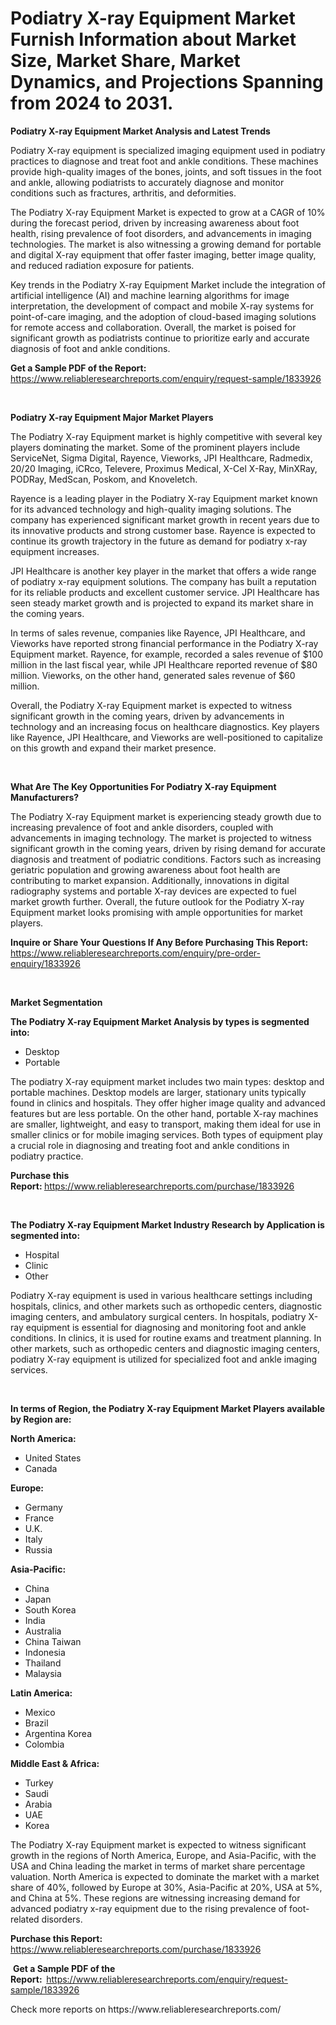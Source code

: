 <p><h1>Podiatry X-ray Equipment Market Furnish Information about Market Size, Market Share, Market Dynamics, and Projections Spanning from 2024 to 2031.</h1></p><p><strong>Podiatry X-ray Equipment Market Analysis and Latest Trends</strong></p>
<p><p>Podiatry X-ray equipment is specialized imaging equipment used in podiatry practices to diagnose and treat foot and ankle conditions. These machines provide high-quality images of the bones, joints, and soft tissues in the foot and ankle, allowing podiatrists to accurately diagnose and monitor conditions such as fractures, arthritis, and deformities.</p><p>The Podiatry X-ray Equipment Market is expected to grow at a CAGR of 10% during the forecast period, driven by increasing awareness about foot health, rising prevalence of foot disorders, and advancements in imaging technologies. The market is also witnessing a growing demand for portable and digital X-ray equipment that offer faster imaging, better image quality, and reduced radiation exposure for patients.</p><p>Key trends in the Podiatry X-ray Equipment Market include the integration of artificial intelligence (AI) and machine learning algorithms for image interpretation, the development of compact and mobile X-ray systems for point-of-care imaging, and the adoption of cloud-based imaging solutions for remote access and collaboration. Overall, the market is poised for significant growth as podiatrists continue to prioritize early and accurate diagnosis of foot and ankle conditions.</p></p>
<p><strong>Get a Sample PDF of the Report:&nbsp;</strong> <a href="https://www.reliableresearchreports.com/enquiry/request-sample/1833926">https://www.reliableresearchreports.com/enquiry/request-sample/1833926</a></p>
<p>&nbsp;</p>
<p><strong>Podiatry X-ray Equipment Major Market Players</strong></p>
<p><p>The Podiatry X-ray Equipment market is highly competitive with several key players dominating the market. Some of the prominent players include ServiceNet, Sigma Digital, Rayence, Vieworks, JPI Healthcare, Radmedix, 20/20 Imaging, iCRco, Televere, Proximus Medical, X-Cel X-Ray, MinXRay, PODRay, MedScan, Poskom, and Knoveletch.</p><p>Rayence is a leading player in the Podiatry X-ray Equipment market known for its advanced technology and high-quality imaging solutions. The company has experienced significant market growth in recent years due to its innovative products and strong customer base. Rayence is expected to continue its growth trajectory in the future as demand for podiatry x-ray equipment increases.</p><p>JPI Healthcare is another key player in the market that offers a wide range of podiatry x-ray equipment solutions. The company has built a reputation for its reliable products and excellent customer service. JPI Healthcare has seen steady market growth and is projected to expand its market share in the coming years.</p><p>In terms of sales revenue, companies like Rayence, JPI Healthcare, and Vieworks have reported strong financial performance in the Podiatry X-ray Equipment market. Rayence, for example, recorded a sales revenue of $100 million in the last fiscal year, while JPI Healthcare reported revenue of $80 million. Vieworks, on the other hand, generated sales revenue of $60 million.</p><p>Overall, the Podiatry X-ray Equipment market is expected to witness significant growth in the coming years, driven by advancements in technology and an increasing focus on healthcare diagnostics. Key players like Rayence, JPI Healthcare, and Vieworks are well-positioned to capitalize on this growth and expand their market presence.</p></p>
<p>&nbsp;</p>
<p><strong>What Are The Key Opportunities For Podiatry X-ray Equipment Manufacturers?</strong></p>
<p><p>The Podiatry X-ray Equipment market is experiencing steady growth due to increasing prevalence of foot and ankle disorders, coupled with advancements in imaging technology. The market is projected to witness significant growth in the coming years, driven by rising demand for accurate diagnosis and treatment of podiatric conditions. Factors such as increasing geriatric population and growing awareness about foot health are contributing to market expansion. Additionally, innovations in digital radiography systems and portable X-ray devices are expected to fuel market growth further. Overall, the future outlook for the Podiatry X-ray Equipment market looks promising with ample opportunities for market players.</p></p>
<p><strong>Inquire or Share Your Questions If Any Before Purchasing This Report:</strong> <a href="https://www.reliableresearchreports.com/enquiry/pre-order-enquiry/1833926">https://www.reliableresearchreports.com/enquiry/pre-order-enquiry/1833926</a></p>
<p>&nbsp;</p>
<p><strong>Market Segmentation</strong></p>
<p><strong>The Podiatry X-ray Equipment Market Analysis by types is segmented into:</strong></p>
<p><ul><li>Desktop</li><li>Portable</li></ul></p>
<p><p>The podiatry X-ray equipment market includes two main types: desktop and portable machines. Desktop models are larger, stationary units typically found in clinics and hospitals. They offer higher image quality and advanced features but are less portable. On the other hand, portable X-ray machines are smaller, lightweight, and easy to transport, making them ideal for use in smaller clinics or for mobile imaging services. Both types of equipment play a crucial role in diagnosing and treating foot and ankle conditions in podiatry practice.</p></p>
<p><strong>Purchase this Report:&nbsp;</strong><a href="https://www.reliableresearchreports.com/purchase/1833926">https://www.reliableresearchreports.com/purchase/1833926</a></p>
<p>&nbsp;</p>
<p><strong>The Podiatry X-ray Equipment Market Industry Research by Application is segmented into:</strong></p>
<p><ul><li>Hospital</li><li>Clinic</li><li>Other</li></ul></p>
<p><p>Podiatry X-ray equipment is used in various healthcare settings including hospitals, clinics, and other markets such as orthopedic centers, diagnostic imaging centers, and ambulatory surgical centers. In hospitals, podiatry X-ray equipment is essential for diagnosing and monitoring foot and ankle conditions. In clinics, it is used for routine exams and treatment planning. In other markets, such as orthopedic centers and diagnostic imaging centers, podiatry X-ray equipment is utilized for specialized foot and ankle imaging services.</p></p>
<p>&nbsp;</p>
<p><strong>In terms of Region, the Podiatry X-ray Equipment Market Players available by Region are:</strong></p>
<p>
    <p> <strong> North America: </strong>
        <ul>
            <li>United States</li>
            <li>Canada</li>
        </ul>
        </p> 
    <p> <strong> Europe: </strong>
        <ul>
            <li>Germany</li>
            <li>France</li>
            <li>U.K.</li>
            <li>Italy</li>
            <li>Russia</li>
        </ul>
        </p> 
    <p> <strong> Asia-Pacific: </strong>
        <ul>
            <li>China</li>
            <li>Japan</li>
            <li>South Korea</li>
            <li>India</li>
            <li>Australia</li>
            <li>China Taiwan</li>
            <li>Indonesia</li>
            <li>Thailand</li>
            <li>Malaysia</li>
        </ul>
        </p> 
    <p> <strong> Latin America: </strong>
        <ul>
            <li>Mexico</li>
            <li>Brazil</li>
            <li>Argentina Korea</li>
            <li>Colombia</li>
        </ul>
        </p> 
    <p> <strong> Middle East & Africa: </strong>
        <ul>
            <li>Turkey</li>
            <li>Saudi</li>
            <li>Arabia</li>
            <li>UAE</li>
            <li>Korea</li>
        </ul>
    </p>
    </p>
<p><p>The Podiatry X-ray Equipment market is expected to witness significant growth in the regions of North America, Europe, and Asia-Pacific, with the USA and China leading the market in terms of market share percentage valuation. North America is expected to dominate the market with a market share of 40%, followed by Europe at 30%, Asia-Pacific at 20%, USA at 5%, and China at 5%. These regions are witnessing increasing demand for advanced podiatry x-ray equipment due to the rising prevalence of foot-related disorders.</p></p>
<p><strong>Purchase this Report: </strong><a href="https://www.reliableresearchreports.com/purchase/1833926">https://www.reliableresearchreports.com/purchase/1833926</a></p>
<p>&nbsp;<strong>Get a Sample PDF of the Report:&nbsp;&nbsp;</strong><a href="https://www.reliableresearchreports.com/enquiry/request-sample/1833926">https://www.reliableresearchreports.com/enquiry/request-sample/1833926</a></p>
<p><strong></strong></p>
<p>Check more reports on https://www.reliableresearchreports.com/</p>